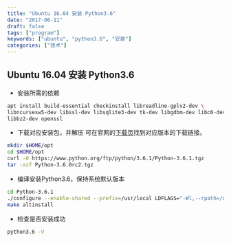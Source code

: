 ```yaml
---
title: "Ubuntu 16.04 安装 Python3.6"
date: "2017-06-11"
draft: false
tags: ["program"]
keywords: ["ubuntu", "python3.6", "安装"]
categories: ["技术"]
---
```


## Ubuntu 16.04 安装 Python3.6

+ 安装所需的依赖
```bash
apt install build-essential checkinstall libreadline-gplv2-dev \
libncursesw5-dev libssl-dev libsqlite3-dev tk-dev libgdbm-dev libc6-dev \
libbz2-dev openssl
```

+ 下载对应安装包，并解压
可在官网的[下载页](https://www.python.org/downloads/)找到对应版本的下载链接。
```bash
mkdir $HOME/opt
cd $HOME/opt
curl -O https://www.python.org/ftp/python/3.6.1/Python-3.6.1.tgz
tar -xzf Python-3.6.0rc2.tgz
```

+ 编译安装Python3.6，保持系统默认版本
```bash
cd Python-3.6.1
./configure --enable-shared --prefix=/usr/local LDFLAGS="-Wl,--rpath=/usr/local/lib"
make altinstall
```

+ 检查是否安装成功
```bash
python3.6 -V
```


